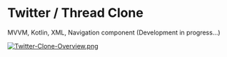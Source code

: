 # Twitter / Thread Clone 
MVVM, Kotlin, XML, Navigation component
(Development in progress...)

[![Twitter-Clone-Overview.png](https://i.postimg.cc/Dy8ySSdD/Twitter-Clone-Overview.png)](https://postimg.cc/2VNfJ8tF)
